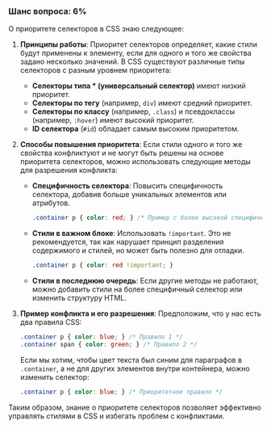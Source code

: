 ### Шанс вопроса: 6%

О приоритете селекторов в CSS знаю следующее:

1. **Принципы работы**: Приоритет селекторов определяет, какие стили будут применены к элементу, если для одного и того же свойства задано несколько значений. В CSS существуют различные типы селекторов с разным уровнем приоритета:
   - **Селекторы типа * (универсальный селектор)** имеют низкий приоритет.
   - **Селекторы по тегу** (например, `div`) имеют средний приоритет.
   - **Селекторы по классу** (например, `.class`) и псевдоклассы (например, `:hover`) имеют высокий приоритет.
   - **ID селектора** (`#id`) обладает самым высоким приоритетом.

2. **Способы повышения приоритета**: Если стили одного и того же свойства конфликтуют и не могут быть решены на основе приоритета селекторов, можно использовать следующие методы для разрешения конфликта:
   - **Специфичность селектора**: Повысить специфичность селектора, добавив больше уникальных элементов или атрибутов.
     ```css
     .container p { color: red; } /* Пример с более высокой специфичностью */
     ```
   - **Стили в важном блоке**: Использовать `!important`. Это не рекомендуется, так как нарушает принцип разделения содержимого и стилей, но может быть полезно для отладки.
     ```css
     .container p { color: red !important; }
     ```
   - **Стили в последнюю очередь**: Если другие методы не работают, можно добавить стили на более специфичный селектор или изменить структуру HTML.

3. **Пример конфликта и его разрешения**: Предположим, что у нас есть два правила CSS:
   ```css
   .container p { color: blue; } /* Правило 1 */
   .container span { color: green; } /* Правило 2 */
   ```
   Если мы хотим, чтобы цвет текста был синим для параграфов в `.container`, а не для других элементов внутри контейнера, можно изменить селектор:
   ```css
   .container p { color: blue; } /* Приоритетное правило */
   ```

Таким образом, знание о приоритете селекторов позволяет эффективно управлять стилями в CSS и избегать проблем с конфликтами.